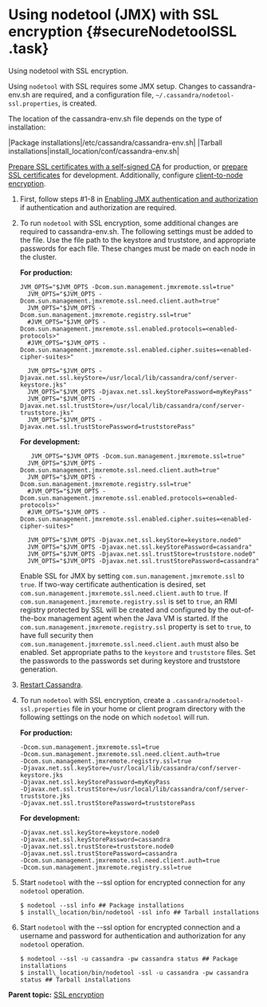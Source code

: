 # Using nodetool \(JMX\) with SSL encryption {#secureNodetoolSSL .task}

Using nodetool with SSL encryption.

Using `nodetool` with SSL requires some JMX setup. Changes to cassandra-env.sh are required, and a configuration file, `~/.cassandra/nodetool-ssl.properties`, is created.

The location of the cassandra-env.sh file depends on the type of installation:

|Package installations|/etc/cassandra/cassandra-env.sh|
|Tarball installations|install\_location/conf/cassandra-env.sh|

[Prepare SSL certificates with a self-signed CA](secureSSLCertWithCA.md) for production, or [prepare SSL certificates](secureSSLCertificates.md) for development. Additionally, configure [client-to-node encryption](secureSSLClientToNode.md).

1.  First, follow steps \#1-8 in [Enabling JMX authentication and authorization](secureJmxAuthentication.md) if authentication and authorization are required.

2.  To run `nodetool` with SSL encryption, some additional changes are required to cassandra-env.sh. The following settings must be added to the file. Use the file path to the keystore and truststore, and appropriate passwords for each file. These changes must be made on each node in the cluster.

    **For production:**

    ```
    JVM_OPTS="$JVM_OPTS -Dcom.sun.management.jmxremote.ssl=true"
      JVM_OPTS="$JVM_OPTS -Dcom.sun.management.jmxremote.ssl.need.client.auth=true"
      JVM_OPTS="$JVM_OPTS -Dcom.sun.management.jmxremote.registry.ssl=true"
      #JVM_OPTS="$JVM_OPTS -Dcom.sun.management.jmxremote.ssl.enabled.protocols=<enabled-protocols>"
      #JVM_OPTS="$JVM_OPTS -Dcom.sun.management.jmxremote.ssl.enabled.cipher.suites=<enabled-cipher-suites>"
      
      JVM_OPTS="$JVM_OPTS -Djavax.net.ssl.keyStore=/usr/local/lib/cassandra/conf/server-keystore.jks"
      JVM_OPTS="$JVM_OPTS -Djavax.net.ssl.keyStorePassword=myKeyPass"
      JVM_OPTS="$JVM_OPTS -Djavax.net.ssl.trustStore=/usr/local/lib/cassandra/conf/server-truststore.jks"
      JVM_OPTS="$JVM_OPTS -Djavax.net.ssl.trustStorePassword=truststorePass"
    ```

    **For development:**

    ```
       JVM_OPTS="$JVM_OPTS -Dcom.sun.management.jmxremote.ssl=true"
      JVM_OPTS="$JVM_OPTS -Dcom.sun.management.jmxremote.ssl.need.client.auth=true"
      JVM_OPTS="$JVM_OPTS -Dcom.sun.management.jmxremote.registry.ssl=true"
      #JVM_OPTS="$JVM_OPTS -Dcom.sun.management.jmxremote.ssl.enabled.protocols=<enabled-protocols>"
      #JVM_OPTS="$JVM_OPTS -Dcom.sun.management.jmxremote.ssl.enabled.cipher.suites=<enabled-cipher-suites>"
    
      JVM_OPTS="$JVM_OPTS -Djavax.net.ssl.keyStore=keystore.node0"
      JVM_OPTS="$JVM_OPTS -Djavax.net.ssl.keyStorePassword=cassandra"
      JVM_OPTS="$JVM_OPTS -Djavax.net.ssl.trustStore=truststore.node0"
      JVM_OPTS="$JVM_OPTS -Djavax.net.ssl.trustStorePassword=cassandra"
    ```

    Enable SSL for JMX by setting `com.sun.management.jmxremote.ssl` to `true`. If two-way certificate authentication is desired, set `com.sun.management.jmxremote.ssl.need.client.auth` to `true`. If `com.sun.management.jmxremote.registry.ssl` is set to `true`, an RMI registry protected by SSL will be created and configured by the out-of-the-box management agent when the Java VM is started. If the `com.sun.management.jmxremote.registry.ssl` property is set to `true`, to have full security then `com.sun.management.jmxremote.ssl.need.client.auth` must also be enabled. Set appropriate paths to the `keystore` and `truststore` files. Set the passwords to the passwords set during keystore and truststore generation.

3.  [Restart Cassandra](../initialize/referenceStartStopTOC.md).

4.  To run `nodetool` with SSL encryption, create a `.cassandra/nodetool-ssl.properties` file in your home or client program directory with the following settings on the node on which `nodetool` will run.

    **For production:**

    ```
    -Dcom.sun.management.jmxremote.ssl=true
    -Dcom.sun.management.jmxremote.ssl.need.client.auth=true
    -Dcom.sun.management.jmxremote.registry.ssl=true  
    -Djavax.net.ssl.keyStore=/usr/local/lib/cassandra/conf/server-keystore.jks
    -Djavax.net.ssl.keyStorePassword=myKeyPass
    -Djavax.net.ssl.trustStore=/usr/local/lib/cassandra/conf/server-truststore.jks
    -Djavax.net.ssl.trustStorePassword=truststorePass
    ```

    **For development:**

    ```
    -Djavax.net.ssl.keyStore=keystore.node0
    -Djavax.net.ssl.keyStorePassword=cassandra
    -Djavax.net.ssl.trustStore=truststore.node0
    -Djavax.net.ssl.trustStorePassword=cassandra
    -Dcom.sun.management.jmxremote.ssl.need.client.auth=true
    -Dcom.sun.management.jmxremote.registry.ssl=true
    ```

5.  Start `nodetool` with the --ssl option for encrypted connection for any `nodetool` operation.

    ```screen
    $ nodetool --ssl info ## Package installations
    $ install\_location/bin/nodetool -ssl info ## Tarball installations
    ```

6.  Start `nodetool` with the --ssl option for encrypted connection and a username and password for authentication and authorization for any `nodetool` operation.

    ```screen
    $ nodetool --ssl -u cassandra -pw cassandra status ## Package installations
    $ install\_location/bin/nodetool -ssl -u cassandra -pw cassandra status ## Tarball installations
    ```


**Parent topic:** [SSL encryption](../../cassandra/configuration/secureSSLEncryptTOC.md)


